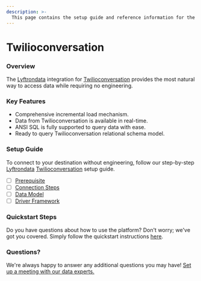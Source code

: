 ```yaml
---
description: >-
  This page contains the setup guide and reference information for the Twilioconversation source connector.
---
```


# Twilioconversation

### Overview

The [Lyftrondata](https://www.lyftrondata.com/) integration for [Twilioconversation](None) provides the most natural way to access data while requiring no engineering.

### Key Features

* Comprehensive incremental load mechanism.
* Data from Twilioconversation is available in real-time.&#x20;
* ANSI SQL is fully supported to query data with ease.
* Ready to query Twilioconversation relational schema model.

### Setup Guide

To connect to your destination without engineering, follow our step-by-step [Lyftrondata](https://www.lyftrondata.com/)  [Twilioconversation](None) setup guide.

* [ ] [Prerequisite](prerequisite.md)
* [ ] [Connection Steps](connection-steps.md)
* [ ] [Data Model](data-model/erd.md)
* [ ] [Driver Framework](driver-framework/)

### Quickstart Steps

Do you have questions about how to use the platform? Don't worry; we've got you covered. Simply follow the quickstart instructions [here](../README.md).

### Questions? <a href="#questions" id="questions"></a>

We're always happy to answer any additional questions you may have! [Set up a meeting with our data experts.](https://www.lyftrondata.com/book-a-meeting/)

